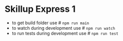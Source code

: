 # Skillup Express 1

* to get build folder use # `npm run main`
* to watch during development use # `npm run watch`
* to run tests during development use # `npm run test`
